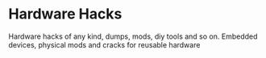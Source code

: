# Hardware Hacks
Hardware hacks of any kind, dumps, mods, diy tools and so on.
Embedded devices, physical mods and cracks for reusable hardware
